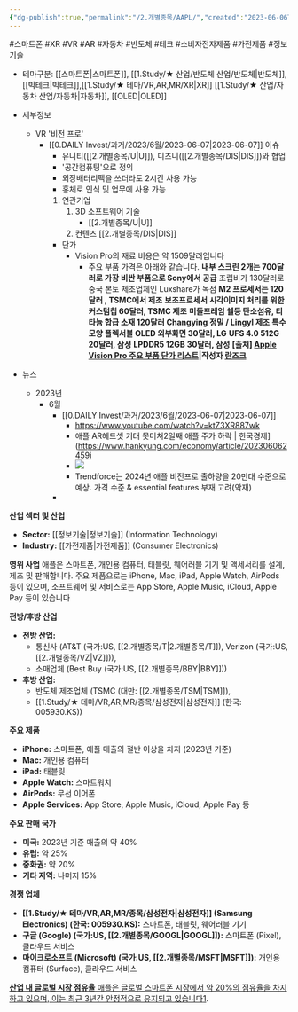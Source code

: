 ```yaml
---
{"dg-publish":true,"permalink":"/2.개별종목/AAPL/","created":"2023-06-06T19:56:09.714+09:00","updated":"2025-06-03T20:05:57.325+09:00"}
---
```


#스마트폰 #XR #VR #AR #자동차 #반도체 #테크 #소비자전자제품 #가전제품 #정보기술 



- 테마구분: [[스마트폰\|스마트폰]], [[1.Study/★ 산업/반도체 산업/반도체\|반도체]], [[빅테크\|빅테크]],[[1.Study/★ 테마/VR,AR,MR/XR\|XR]] [[1.Study/★ 산업/자동차 산업/자동차\|자동차]], [[OLED\|OLED]]



- 세부정보
	- VR '비전 프로'
		- [[0.DAILY Invest/과거/2023/6월/2023-06-07\|2023-06-07]] 이슈
			- 유니티([[2.개별종목/U\|U]]), 디즈니([[2.개별종목/DIS\|DIS]])와 협업
			- '공간컴퓨팅'으로 정의
			- 외장배터리팩을 쓰더라도 2시간 사용 가능
			- 홍체로 인식 및 업무에 사용 가능
			1. 연관기업
				1. 3D 소프트웨어 기술
					 - [[2.개별종목/U\|U]]
				2. 컨텐츠
					   [[2.개별종목/DIS\|DIS]]
			- 단가
				- ​Vision Pro의 재료 비용은 약 1509달러입니다
					- 주요 부품 가격은 아래와 같습니다.
					**내부 스크린 2개는 700달러로 가장 비싼 부품으로 Sony에서 공급**
					조립비가 130달러로 중국 본토 제조업체인 Luxshare가 독점
					**M2 프로세서는 120달러 , TSMC에서 제조**
					**보조프로세서 시각이미지 처리를 위한 커스텀칩 60달러, TSMC 제조**
					**미들프레임 쉘등 탄소섬유, 티타늄 합급 소재 120달러 Changying 정밀 / Lingyl 제조**
					**특수 모양 플렉서블 OLED 외부화면 30달러, LG**
					**UFS 4.0 512G 20달러, 삼성**
					**LPDDR5 12GB 30달러, 삼성**
					****[출처]** [Apple Vision Pro 주요 부품 단가 리스트](https://blog.naver.com/yeux1122/223122506758)|**작성자** [란즈크](https://blog.naver.com/yeux1122)**


- 뉴스
	- 2023년
		- 6월
			- [[0.DAILY Invest/과거/2023/6월/2023-06-07\|2023-06-07]] 
				- https://www.youtube.com/watch?v=ktZ3XR887wk
				- 애플 AR헤드셋 기대 못미쳐2일째 애플 주가 하락 | 한국경제](https://www.hankyung.com/economy/article/202306062459i
				- ![](https://i.imgur.com/tStGabA.png)
				- Trendforce는 2024년 애플 비전프로 출하량을 20만대 수준으로 예상. 가격 수준 & essential features 부재 고려(악재)
			- 


**산업 섹터 및 산업**

- **Sector:** [[정보기술\|정보기술]] (Information Technology)
- **Industry:** [[가전제품\|가전제품]] (Consumer Electronics)

**영위 사업** 애플은 스마트폰, 개인용 컴퓨터, 태블릿, 웨어러블 기기 및 액세서리를 설계, 제조 및 판매합니다. 주요 제품으로는 iPhone, Mac, iPad, Apple Watch, AirPods 등이 있으며, 소프트웨어 및 서비스로는 App Store, Apple Music, iCloud, Apple Pay 등이 있습니다

**전방/후방 산업**

- **전방 산업:** 
	- 통신사 (AT&T (국가:US, [[2.개별종목/T\|2.개별종목/T]]), Verizon (국가:US, [[2.개별종목/VZ\|VZ]])), 
	- 소매업체 (Best Buy (국가:US, [[2.개별종목/BBY\|BBY]]))
- **후방 산업:** 
	- 반도체 제조업체 (TSMC (대만: [[2.개별종목/TSM\|TSM]]), 
	- [[1.Study/★ 테마/VR,AR,MR/종목/삼성전자\|삼성전자]] (한국: 005930.KS))

**주요 제품**

- **iPhone:** 스마트폰, 애플 매출의 절반 이상을 차지 (2023년 기준)
- **Mac:** 개인용 컴퓨터
- **iPad:** 태블릿
- **Apple Watch:** 스마트워치
- **AirPods:** 무선 이어폰
- **Apple Services:** App Store, Apple Music, iCloud, Apple Pay 등

**주요 판매 국가**

- **미국:** 2023년 기준 매출의 약 40%
- **유럽:** 약 25%
- **중화권:** 약 20%
- **기타 지역:** 나머지 15%

**경쟁 업체**

- **[[1.Study/★ 테마/VR,AR,MR/종목/삼성전자\|삼성전자]] (Samsung Electronics) (한국: 005930.KS):** 스마트폰, 태블릿, 웨어러블 기기
- **구글 (Google) (국가:US, [[2.개별종목/GOOGL\|GOOGL]]):** 스마트폰 (Pixel), 클라우드 서비스
- **마이크로소프트 (Microsoft) (국가:US, [[2.개별종목/MSFT\|MSFT]]):** 개인용 컴퓨터 (Surface), 클라우드 서비스

[**산업 내 글로벌 시장 점유율** 애플은 글로벌 스마트폰 시장에서 약 20%의 점유율을 차지하고 있으며, 이는 최근 3년간 안정적으로 유지되고 있습니다](https://finance.yahoo.com/quote/AAPL/)[1](https://finance.yahoo.com/quote/AAPL/).